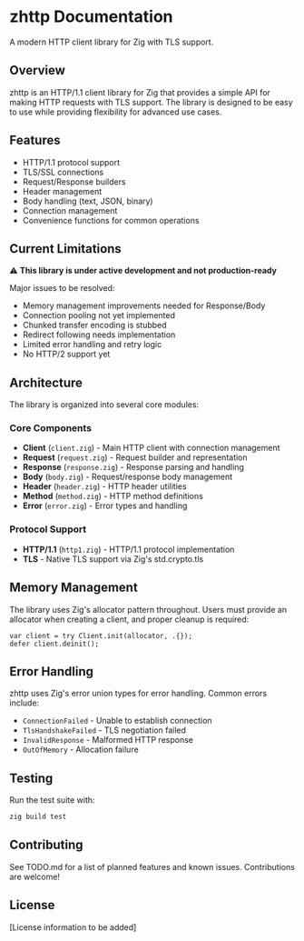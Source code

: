 # zhttp Documentation

A modern HTTP client library for Zig with TLS support.

## Overview

zhttp is an HTTP/1.1 client library for Zig that provides a simple API for making HTTP requests with TLS support. The library is designed to be easy to use while providing flexibility for advanced use cases.

## Features

- HTTP/1.1 protocol support
- TLS/SSL connections
- Request/Response builders
- Header management
- Body handling (text, JSON, binary)
- Connection management
- Convenience functions for common operations

## Current Limitations

⚠️ **This library is under active development and not production-ready**

Major issues to be resolved:
- Memory management improvements needed for Response/Body
- Connection pooling not yet implemented
- Chunked transfer encoding is stubbed
- Redirect following needs implementation
- Limited error handling and retry logic
- No HTTP/2 support yet

## Architecture

The library is organized into several core modules:

### Core Components

- **Client** (`client.zig`) - Main HTTP client with connection management
- **Request** (`request.zig`) - Request builder and representation
- **Response** (`response.zig`) - Response parsing and handling
- **Body** (`body.zig`) - Request/response body management
- **Header** (`header.zig`) - HTTP header utilities
- **Method** (`method.zig`) - HTTP method definitions
- **Error** (`error.zig`) - Error types and handling

### Protocol Support

- **HTTP/1.1** (`http1.zig`) - HTTP/1.1 protocol implementation
- **TLS** - Native TLS support via Zig's std.crypto.tls

## Memory Management

The library uses Zig's allocator pattern throughout. Users must provide an allocator when creating a client, and proper cleanup is required:

```zig
var client = try Client.init(allocator, .{});
defer client.deinit();
```

## Error Handling

zhttp uses Zig's error union types for error handling. Common errors include:
- `ConnectionFailed` - Unable to establish connection
- `TlsHandshakeFailed` - TLS negotiation failed
- `InvalidResponse` - Malformed HTTP response
- `OutOfMemory` - Allocation failure

## Testing

Run the test suite with:
```bash
zig build test
```

## Contributing

See TODO.md for a list of planned features and known issues. Contributions are welcome!

## License

[License information to be added]
